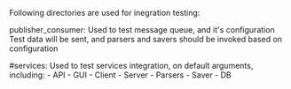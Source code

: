 Following directories are used for inegration testing:

publisher_consumer:
	Used to test message queue, and it's configuration
	Test data will be sent, and parsers and savers should be invoked based on configuration

#services:
	Used to test services integration, on default arguments, including:
	- API
	- GUI
	- Client
	- Server
	- Parsers
	- Saver
	- DB
